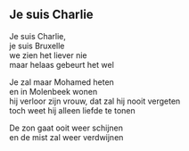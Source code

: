 ---
---

## Je suis Charlie

Je suis Charlie,  \
je suis Bruxelle \
we zien het liever nie \
maar helaas gebeurt het wel

Je zal maar Mohamed heten \
en in Molenbeek wonen \
hij verloor zijn vrouw, dat zal hij nooit vergeten \
toch weet hij alleen liefde te tonen

De zon gaat ooit weer schijnen \
en de mist zal weer verdwijnen
